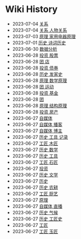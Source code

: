 # Wiki History

- 2023-07-04        [关系](/0035_关系)
- 2023-07-04        [关系 人物关系](/0036_关系_人物关系)
- 2023-07-03        [原理 家用电器原理](/0034_原理_家用电器原理)
- 2023-07-01        [历史 诗词历史](/0033_历史_诗词历史)
- 2023-06-30        [数据分析](/0032_数据分析)
- 2023-06-28        [投资 股票](/0026_投资_股票)
- 2023-06-28        [团 店](/0022_团_店)
- 2023-06-28        [投资 债券](/0029_投资_债券)
- 2023-06-28        [历史 发家史](/0031_历史_发家史)
- 2023-06-28        [原理 数学原理](/0025_原理_数学原理)
- 2023-06-28        [团 运动](/0030_团_运动)
- 2023-06-28        [投资 基金](/0028_投资_基金)
- 2023-06-28        [团](/0023_团)
- 2023-06-28        [原理 结构原理](/0024_原理_结构原理)
- 2023-06-28        [投资 房产](/0027_投资_房产)
- 2023-06-27        [自媒体](/0011_自媒体)
- 2023-06-27        [自媒体 播客](/0014_自媒体_播客)
- 2023-06-27        [自媒体 博主](/0012_自媒体_博主)
- 2023-06-27        [历史 工具 记录](/0005_历史_工具_记录)
- 2023-06-27        [工匠 木匠](/0017_工匠_木匠)
- 2023-06-27        [历史 数学](/0020_历史_数学)
- 2023-06-27        [历史 工具](/0004_历史_工具)
- 2023-06-27        [工匠 石匠](/0018_工匠_石匠)
- 2023-06-27        [投资](/0010_投资)
- 2023-06-27        [历史 文学](/0008_历史_文学)
- 2023-06-27        [历史](/0003_历史)
- 2023-06-27        [历史 农耕](/0007_历史_农耕)
- 2023-06-27        [工匠 厨艺](/0021_工匠_厨艺)
- 2023-06-27        [原理](/0009_原理)
- 2023-06-27        [自媒体 直播](/0013_自媒体_直播)
- 2023-06-27        [历史 气候](/0006_历史_气候)
- 2023-06-27        [历史 工匠史](/0016_历史_工匠史)
- 2023-06-27        [工匠](/0015_工匠)
- 2023-06-27        [工匠 玉匠](/0019_工匠_玉匠)
